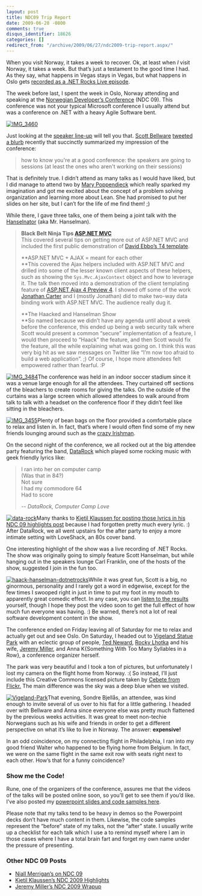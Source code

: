 ```yaml
---
layout: post
title: NDC09 Trip Report
date: 2009-06-28 -0800
comments: true
disqus_identifier: 18626
categories: []
redirect_from: "/archive/2009/06/27/ndc2009-trip-report.aspx/"
---
```


When you visit Norway, it takes a week to recover. Ok, at least when *I*
visit Norway, it takes a week. But that’s just a testament to the good
time I had. As they say, what happens in Vegas stays in Vegas, but what
happens in Oslo gets [recorded as a .NET Rocks Live
episode](http://www.dotnetrocks.com/default.aspx?showNum=458 ".NET Rocks Live with Hanselman and Haack").

The week before last, I spent the week in Oslo, Norway attending and
speaking at the [Norwegian Developer’s
Conference](http://www.ndc2009.no/en/ "NDC 2009") (NDC 09). This
conference was not your typical Microsoft conference I usually attend
but was a conference on .NET with a heavy Agile Software bent.

[![IMG\_3460](https://haacked.com/images/haacked_com/WindowsLiveWriter/NDC09TripReport_12378/IMG_3460_thumb.jpg "IMG_3460")](https://haacked.com/images/haacked_com/WindowsLiveWriter/NDC09TripReport_12378/IMG_3460.jpg)

Just looking at the [speaker
line-up](http://www.ndc2009.no/en/index.aspx?cat=1070 "Speaker Lineup")
will tell you that. [Scott
Bellware](http://blog.scottbellware.com/ "Scott Bellware's Blog") [tweeted
a
blurb](http://twitter.com/bellware/status/2332327295 "Bellware on Twitter")
recently that succinctly summarized my impression of the conference:

> how to know you're at a good conference: the speakers are going to
> sessions (at least the ones who aren't working on their sessions)

That is definitely true. I didn’t attend as many talks as I would have
liked, but I did manage to attend two by [Mary
Poppendieck](http://www.poppendieck.com/ "Mary Poppendieck") which
really sparked my imagination and got me excited about the concept of a
problem solving organization and learning more about Lean. She had
promised to put her slides on her site, but I can’t for the life of me
find them! ;)

While there, I gave three talks, one of them being a joint talk with the
[Hanselnator](http://hanselman.com/ "Scott Hanselman's Blog") (aka Mr.
Hanselman).

> **Black Belt Ninja Tips [ASP.NET
> MVC](http://asp.net/mvc "ASP.NET Website")** \
> This covered several tips on getting more out of ASP.NET MVC and
> included the first public demonstration of [David Ebbo’s T4
> template](http://blogs.msdn.com/davidebb/archive/2009/06/17/a-new-and-improved-asp-net-mvc-t4-template.aspx).
>
> **ASP.NET MVC + AJAX = meant for each other \
> **This covered the Ajax helpers included with ASP.NET MVC and drilled
> into some of the lesser known client aspects of these helpers, such as
> showing the `Sys.Mvc.AjaxContext` object and how to leverage it. The
> talk then moved into a demonstration of the client templating feature
> of [ASP.NET Ajax 4 Preview
> 4](http://aspnet.codeplex.com/Release/ProjectReleases.aspx?ReleaseId=24645 "Preview 4 of Ajax 4").
> I showed off some of the work [Jonathan
> Carter](http://lostintangent.com/ "Jonathan Carter's Blog") and I
> (mostly Jonathan) did to make two-way data binding work with ASP.NET
> MVC. The audience really dug it.
>
> **The Haacked and Hanselman Show \
> **So named because we didn’t have any agenda until about a week before
> the conference, this ended up being a web security talk where Scott
> would present a common “secure” implementation of a feature, I would
> then proceed to “Haack” the feature, and then Scott would fix the
> feature, all the while explaining what was going on. I think this was
> very big hit as we saw messages on Twitter like “I’m now too afraid to
> build a web application”. ;) Of course, I hope more attendees felt
> empowered rather than fearful. :P

[![IMG\_3484](https://haacked.com/images/haacked_com/WindowsLiveWriter/NDC09TripReport_12378/IMG_3484_thumb.jpg "IMG_3484")](https://haacked.com/images/haacked_com/WindowsLiveWriter/NDC09TripReport_12378/IMG_3484.jpg)The
conference was held in an indoor soccer stadium since it was a venue
large enough for all the attendees. They curtained off sections of the
bleachers to create rooms for giving the talks. On the outside of the
curtains was a large screen which allowed attendees to walk around from
talk to talk with a headset on the conference floor if they didn’t feel
like sitting in the bleachers.

[![IMG\_3455](https://haacked.com/images/haacked_com/WindowsLiveWriter/NDC09TripReport_12378/IMG_3455_thumb.jpg "IMG_3455")](https://haacked.com/images/haacked_com/WindowsLiveWriter/NDC09TripReport_12378/IMG_3455.jpg)Plenty
of bean bags on the floor provided a comfortable place to relax and
listen in. In fact, that’s where I would often find some of my new
friends lounging around such as the [crazy
Irishman](http://certsandprogs.blogspot.com/ "Niall Merrigan").

On the second night of the conference, we all rocked out at the big
attendee party featuring the band,
[DataRock](http://www.datarockmusic.com/ "DataRock") which played some
rocking music with geek friendly lyrics like:

> I ran into her on computer camp \
> (Was that in 84?) \
> Not sure \
> I had my commodore 64 \
> Had to score
>
> *-- DataRock, Computer Camp Love*

[![data-rock](https://haacked.com/images/haacked_com/WindowsLiveWriter/NDC09TripReport_12378/data-rock_thumb.jpg "data-rock")](https://haacked.com/images/haacked_com/WindowsLiveWriter/NDC09TripReport_12378/data-rock_2.jpg)Many
thanks to [Kjetil Klaussen for posting those lyrics in his NDC 09
highlights
post](http://www.kjetilk.com/2009/06/ndc-2009-highlights.html "NDC 2009 Highlights")
because I had forgotten pretty much every lyric. :) After DataRock, we
all went upstairs for the after party to enjoy a more intimate setting
with LoveShack, an 80s cover band.

One interesting highlight of the show was a live recording of .NET
Rocks. The show was originally going to simply feature Scott Hanselman,
but while hanging out in the speakers lounge Carl Franklin, one of the
hosts of the show, suggested I join in the fun too.

[![haack-hanselman-dotnetrocks](https://haacked.com/images/haacked_com/WindowsLiveWriter/NDC09TripReport_12378/haack-hanselman-dotnetrocks_thumb.jpg "haack-hanselman-dotnetrocks")](https://haacked.com/images/haacked_com/WindowsLiveWriter/NDC09TripReport_12378/haack-hanselman-dotnetrocks_2.jpg)While
it was great fun, Scott is a big, no ginormous, personality and I rarely
got a word in edgewise, except for the few times I swooped right in just
in time to put my foot in my mouth to apparently great comedic effect.
In any case, you can [listen to the
results](http://www.dotnetrocks.com/default.aspx?showNum=458 ".NET Rocks Show #458")
yourself, though I hope they post the video soon to get the full effect
of how much fun everyone was having. :) Be warned, there’s not a lot of
real software development content in the show.

The conference ended on Friday leaving all of Saturday for me to relax
and actually get out and see Oslo. On Saturday, I headed out to
[Vigeland Statue
Park](http://en.wikipedia.org/wiki/Vigeland_Park "Vigeland Statue Park")
with an eclectic group of people, [Ted
Neward](http://blogs.tedneward.com/ "Ted Neward"), [Rocky
Lhotka](http://www.lhotka.net/WeBlog/ "Rocky") and his wife, [Jeremy
Miller](http://codebetter.com/blogs/jeremy.miller/ "Jeremy Miller"), and
Anna K{Something With Too Many Syllables in a Row}, a conference
organizer herself.

The park was very beautiful and I took a ton of pictures, but
unfortunately I lost my camera on the flight home from Norway. :( So
instead, I’ll just include this Creative Commons licensed picture taken
by [Cebete from
Flickr.](http://www.flickr.com/photos/cebete/2614928119/ "Cebete") The
main difference was the sky was a deep blue when we visited.

[![Vigeland-Park](https://haacked.com/images/haacked_com/WindowsLiveWriter/NDC09TripReport_12378/Vigeland-Park_thumb.jpg "Vigeland-Park")](https://haacked.com/images/haacked_com/WindowsLiveWriter/NDC09TripReport_12378/Vigeland-Park_2.jpg)That
evening, Sondre Bjellås, an attendee, was kind enough to invite several
of us over to his flat for a little gathering. I headed over with
Bellware and Anna since everyone else was pretty much flattened by the
previous weeks activities. It was great to meet non-techie Norwegians
such as his wife and friends in order to get a different perspective on
what it’s like to live in Norway. The answer: **expensive!**

In an odd coincidence, on my connecting flight in Philadelphia, I ran
into my good friend Walter who happened to be flying home from Belgium.
In fact, we were on the same flight in the same exit row with seats
right next to each other. How’s that for a funny coincidence?

### Show me the Code!

Rune, one of the organizers of the conference, assures me that the
videos of the talks will be posted online soon, so you’ll get to see
them if you’d like. I’ve also posted my [powerpoint slides and code
samples
here](https://haacked.com/code/NDC09-Demos.zip "Powerpoint Slides").

Please note that my talks tend to be heavy in demos so the Powerpoint
decks don’t have much content in them. Likewise, the code samples
represent the “before” state of my talks, not the “after” state. I
usually write up a checklist for each talk which I use a to remind
myself where I am in those cases where I have a total brain fart and
forget my own name under the pressure of presenting.

### Other NDC 09 Posts

-   [Niall Merrigan’s on NDC
    09](http://certsandprogs.blogspot.com/2009/06/ndc-09.html "Niall Merrigan")
-   [Kjetil Klaussen’s NDC 2009
    Highlights](http://www.kjetilk.com/2009/06/ndc-2009-highlights.html "NDC 2009 Highlights")
-   [Jeremy Miller’s NDC 2009
    Wrapup](http://codebetter.com/blogs/jeremy.miller/archive/2009/06/24/ndc-2009-wrapup.aspx "NDC 2009 Wrapup")


